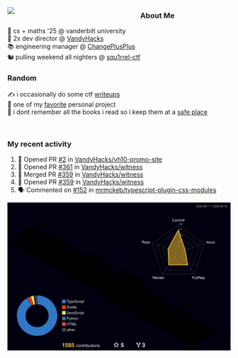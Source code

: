 <!-- 
Hey what are you doing here? 
I admire your curiosity tho
Shoot me an email (zinean00 at gmail dot com)
Let's connect! 
-->

<p float="left">
  <img src='https://imgur.com/nGM66Ev.png' width='300' align="left">
  <p>
    
  <h3>About Me</h3>
  🏫 cs + maths '25 @ vanderbilt university <br>
  🌊 2x dev director @ <a href="https://github.com/vandyhacks">VandyHacks</a> <br>
  📚 engineering manager @ <a href="https://github.com/changeplusplusvandy">ChangePlusPlus<a> <br>
  🐿 pulling weekend all nighters @ <a href="https://github.com/squ1rrel-ctf">squ1rrel-ctf</a> <br>
  
  <h3>Random</h3>
  ✍️ i occasionally do some ctf <a href="https://squ1rrel.dev/author/zineanteoh">writeups</a> <br>
  📱 one of my <a href="https://github.com/zineanteoh/vinkybox-app">favorite</a> personal project<br>
  📖 i dont remember all the books i read so i keep them at a <a href="https://www.goodreads.com/user/show/80901669-zi">safe place</a>
  </p>
  
</p>

<br>
<!-- <i>generated by <a href="https://labs.openai.com/s/0hW1r6PFYo3Zh0a7UoxK2AMp" target="_blank">dall-e 2</a></i> -->

<h3>My recent activity</h3>

<!--START_SECTION:activity-->
1. 💪 Opened PR [#2](https://github.com/VandyHacks/vh10-promo-site/pull/2) in [VandyHacks/vh10-promo-site](https://github.com/VandyHacks/vh10-promo-site)
2. 💪 Opened PR [#361](https://github.com/VandyHacks/witness/pull/361) in [VandyHacks/witness](https://github.com/VandyHacks/witness)
3. 🎉 Merged PR [#359](https://github.com/VandyHacks/witness/pull/359) in [VandyHacks/witness](https://github.com/VandyHacks/witness)
4. 💪 Opened PR [#359](https://github.com/VandyHacks/witness/pull/359) in [VandyHacks/witness](https://github.com/VandyHacks/witness)
5. 🗣 Commented on [#152](https://github.com/mrmckeb/typescript-plugin-css-modules/issues/152#issuecomment-1627715445) in [mrmckeb/typescript-plugin-css-modules](https://github.com/mrmckeb/typescript-plugin-css-modules)
<!--END_SECTION:activity-->

![](./profile-3d-contrib/profile-night-rainbow.svg)
